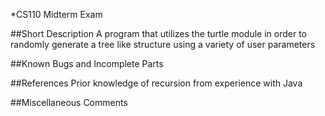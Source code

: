 *CS110 Midterm Exam

##Short Description
A program that utilizes the turtle module in order to randomly generate a tree like structure using a variety of user parameters

##Known Bugs and Incomplete Parts


##References 
Prior knowledge of recursion from experience with Java

##Miscellaneous Comments 

